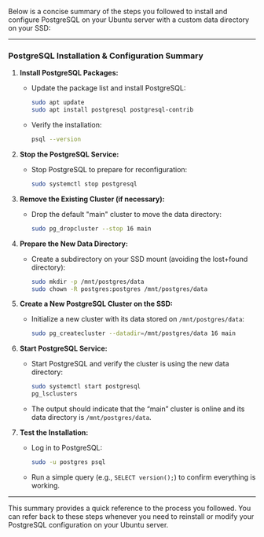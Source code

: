Below is a concise summary of the steps you followed to install and configure PostgreSQL on your Ubuntu server with a custom data directory on your SSD:

---

### PostgreSQL Installation & Configuration Summary

1. **Install PostgreSQL Packages:**
   - Update the package list and install PostgreSQL:
     ```bash
     sudo apt update
     sudo apt install postgresql postgresql-contrib
     ```
   - Verify the installation:
     ```bash
     psql --version
     ```

2. **Stop the PostgreSQL Service:**
   - Stop PostgreSQL to prepare for reconfiguration:
     ```bash
     sudo systemctl stop postgresql
     ```

3. **Remove the Existing Cluster (if necessary):**
   - Drop the default "main" cluster to move the data directory:
     ```bash
     sudo pg_dropcluster --stop 16 main
     ```

4. **Prepare the New Data Directory:**
   - Create a subdirectory on your SSD mount (avoiding the lost+found directory):
     ```bash
     sudo mkdir -p /mnt/postgres/data
     sudo chown -R postgres:postgres /mnt/postgres/data
     ```

5. **Create a New PostgreSQL Cluster on the SSD:**
   - Initialize a new cluster with its data stored on `/mnt/postgres/data`:
     ```bash
     sudo pg_createcluster --datadir=/mnt/postgres/data 16 main
     ```

6. **Start PostgreSQL Service:**
   - Start PostgreSQL and verify the cluster is using the new data directory:
     ```bash
     sudo systemctl start postgresql
     pg_lsclusters
     ```
   - The output should indicate that the “main” cluster is online and its data directory is `/mnt/postgres/data`.

7. **Test the Installation:**
   - Log in to PostgreSQL:
     ```bash
     sudo -u postgres psql
     ```
   - Run a simple query (e.g., `SELECT version();`) to confirm everything is working.

---

This summary provides a quick reference to the process you followed. You can refer back to these steps whenever you need to reinstall or modify your PostgreSQL configuration on your Ubuntu server.